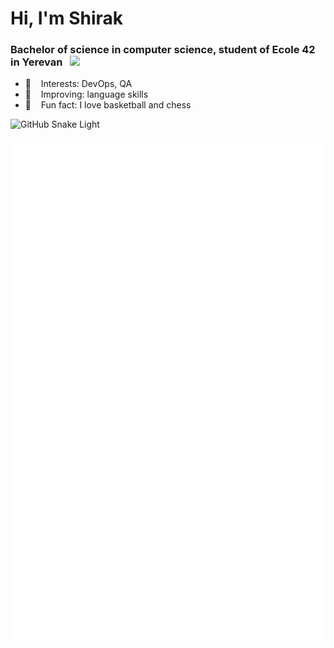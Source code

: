 # Hi, I'm Shirak

<h3>Bachelor of science in computer science, student of Ecole 42 in Yerevan &nbsp;&nbsp;<img src="https://user-images.githubusercontent.com/68464959/208650645-c772e200-caf8-497a-9cd4-03bf28f12063.png" width="90px"></h3> 

 - 🌱 &nbsp;&nbsp; Interests: DevOps, QA
 - 🔎 &nbsp;&nbsp; Improving: language skills
 - :sparkling_heart: &nbsp;&nbsp; Fun fact: I love basketball and chess

![GitHub Snake Light](github-snake.svg#gh-light-mode-only)


<img align="center" src="/github-metrics.svg" alt="Metrics" width="650">
